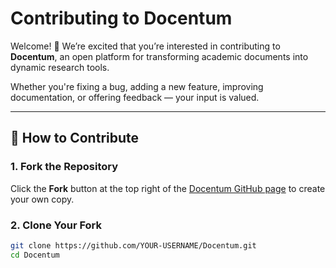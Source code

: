 # Contributing to Docentum

Welcome! 👋 We’re excited that you’re interested in contributing to **Docentum**, an open platform for transforming academic documents into dynamic research tools.

Whether you're fixing a bug, adding a new feature, improving documentation, or offering feedback — your input is valued.

---

## 🚀 How to Contribute

### 1. Fork the Repository

Click the **Fork** button at the top right of the [Docentum GitHub page](https://github.com/JinParkmida/Docentum) to create your own copy.

### 2. Clone Your Fork

```bash
git clone https://github.com/YOUR-USERNAME/Docentum.git
cd Docentum
